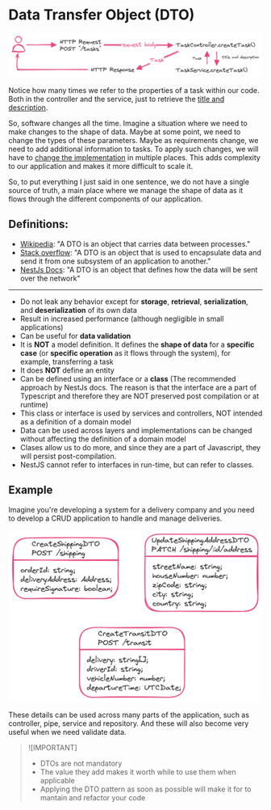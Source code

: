 # Data Transfer Object (DTO)

![DTO](./images/dto.png)

Notice how many times we refer to the properties of a task within our code. Both in the controller and the service, just to retrieve the <u>title and description</u>.

So, software changes all the time. Imagine a situation where we need to make changes to the shape of data. Maybe at some point, we need to change the types of these parameters. Maybe as requirements change, we need to add additional information to tasks. To apply such changes, we will have to <u>change the implementation</u> in multiple places. This adds complexity to our application and makes it more difficult to scale it.

So, to put everything I just said in one sentence, we do not have a single source of truth, a main place where we manage the shape of data as it flows through the different components of our application.

## Definitions:

  - <u>[Wikipedia](https://en.wikipedia.org/wiki/Data_transfer_object)</u>: "A DTO is an object that carries data between processes."
  - <u>[Stack overflow](https://stackoverflow.com/a/1058186/12151113)</u>: "A DTO is an object that is used to encapsulate data and send it from one subsystem of an application to another."
  - <u>NestJs Docs</u>: "A DTO is an object that defines how the data will be sent over the network"
---

- Do not leak any behavior except for **storage**, **retrieval**, **serialization**, and **deserialization** of its own data
- Result in increased performance (although negligible in small applications)
- Can be useful for **data validation**
- It is **NOT** a model definition. It defines the **shape of data** for a **specific case** (or **specific operation** as it flows through the system), for example, transferring a task
- It does **NOT** define an entity
- Can be defined using an interface or a **class** (The recommended approach by NestJs docs. The reason is that the interface are a part of Typescript and therefore they are NOT preserved post compilation or at runtime)
- This class or interface is used by services and controllers, NOT intended as a definition of a domain model
- Data can be used across layers and implementations can be changed without affecting the definition of a domain model
- Clases allow us to do more, and since they are a part of Javascript, they will persist post-compilation.
- NestJS cannot refer to interfaces in run-time, but can refer to classes.

## Example

Imagine you're developing a system for a delivery company and you need to develop a CRUD application to handle and manage deliveries.

![DTO Example](./images/dto-example.png)

These details can be used across many parts of the application, such as controller, pipe, service and repository. And these will also become very useful when we need validate data.

> ![IMPORTANT]
> - DTOs are not mandatory
> - The value they add makes it worth while to use them when applicable
> - Applying the DTO pattern as soon as possible will make it for to mantain and refactor your code
